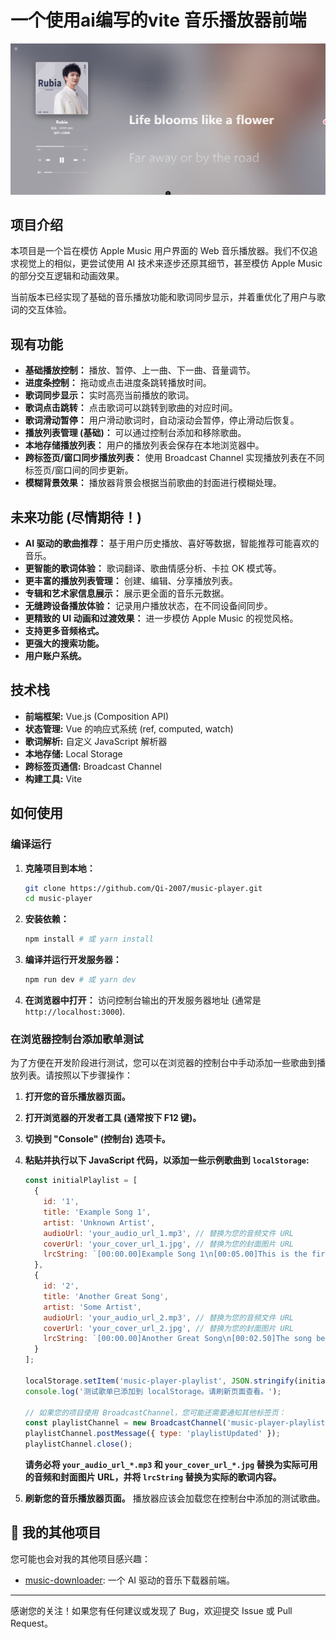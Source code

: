 # 一个使用ai编写的vite 音乐播放器前端

![图片](image/1.png)

## 项目介绍

本项目是一个旨在模仿 Apple Music 用户界面的 Web 音乐播放器。我们不仅追求视觉上的相似，更尝试使用 AI 技术来逐步还原其细节，甚至模仿 Apple Music 的部分交互逻辑和动画效果。

当前版本已经实现了基础的音乐播放功能和歌词同步显示，并着重优化了用户与歌词的交互体验。

## 现有功能

* **基础播放控制：** 播放、暂停、上一曲、下一曲、音量调节。
* **进度条控制：** 拖动或点击进度条跳转播放时间。
* **歌词同步显示：** 实时高亮当前播放的歌词。
* **歌词点击跳转：** 点击歌词可以跳转到歌曲的对应时间。
* **歌词滑动暂停：** 用户滑动歌词时，自动滚动会暂停，停止滑动后恢复。
* **播放列表管理 (基础)：** 可以通过控制台添加和移除歌曲。
* **本地存储播放列表：** 用户的播放列表会保存在本地浏览器中。
* **跨标签页/窗口同步播放列表：** 使用 Broadcast Channel 实现播放列表在不同标签页/窗口间的同步更新。
* **模糊背景效果：** 播放器背景会根据当前歌曲的封面进行模糊处理。

## 未来功能 (尽情期待！)

* **AI 驱动的歌曲推荐：** 基于用户历史播放、喜好等数据，智能推荐可能喜欢的音乐。
* **更智能的歌词体验：** 歌词翻译、歌曲情感分析、卡拉 OK 模式等。
* **更丰富的播放列表管理：** 创建、编辑、分享播放列表。
* **专辑和艺术家信息展示：** 展示更全面的音乐元数据。
* **无缝跨设备播放体验：** 记录用户播放状态，在不同设备间同步。
* **更精致的 UI 动画和过渡效果：** 进一步模仿 Apple Music 的视觉风格。
* **支持更多音频格式。**
* **更强大的搜索功能。**
* **用户账户系统。**

## 技术栈

* **前端框架:** Vue.js (Composition API)
* **状态管理:** Vue 的响应式系统 (ref, computed, watch)
* **歌词解析:** 自定义 JavaScript 解析器
* **本地存储:** Local Storage
* **跨标签页通信:** Broadcast Channel
* **构建工具:** Vite

## 如何使用

### 编译运行

1.  **克隆项目到本地：**
    ```bash
    git clone https://github.com/Qi-2007/music-player.git
    cd music-player
    ```

2.  **安装依赖：**
    ```bash
    npm install # 或 yarn install
    ```

3.  **编译并运行开发服务器：**
    ```bash
    npm run dev # 或 yarn dev
    ```

4.  **在浏览器中打开：**
    访问控制台输出的开发服务器地址 (通常是 `http://localhost:3000`).

### 在浏览器控制台添加歌单测试

为了方便在开发阶段进行测试，您可以在浏览器的控制台中手动添加一些歌曲到播放列表。请按照以下步骤操作：

1.  **打开您的音乐播放器页面。**
2.  **打开浏览器的开发者工具 (通常按下 F12 键)。**
3.  **切换到 "Console" (控制台) 选项卡。**
4.  **粘贴并执行以下 JavaScript 代码，以添加一些示例歌曲到 `localStorage`:**

    ```javascript
    const initialPlaylist = [
      {
        id: '1',
        title: 'Example Song 1',
        artist: 'Unknown Artist',
        audioUrl: 'your_audio_url_1.mp3', // 替换为您的音频文件 URL
        coverUrl: 'your_cover_url_1.jpg', // 替换为您的封面图片 URL
        lrcString: `[00:00.00]Example Song 1\n[00:05.00]This is the first line.\n[00:10.00]And here's the second line.` // 替换为您的歌词
      },
      {
        id: '2',
        title: 'Another Great Song',
        artist: 'Some Artist',
        audioUrl: 'your_audio_url_2.mp3', // 替换为您的音频文件 URL
        coverUrl: 'your_cover_url_2.jpg', // 替换为您的封面图片 URL
        lrcString: `[00:00.00]Another Great Song\n[00:02.50]The song begins now.\n[00:07.00]Enjoy the music!` // 替换为您的歌词
      }
    ];

    localStorage.setItem('music-player-playlist', JSON.stringify(initialPlaylist));
    console.log('测试歌单已添加到 localStorage。请刷新页面查看。');

    // 如果您的项目使用 BroadcastChannel，您可能还需要通知其他标签页：
    const playlistChannel = new BroadcastChannel('music-player-playlist-updates');
    playlistChannel.postMessage({ type: 'playlistUpdated' });
    playlistChannel.close();
    ```

    **请务必将 `your_audio_url_*.mp3` 和 `your_cover_url_*.jpg` 替换为实际可用的音频和封面图片 URL，并将 `lrcString` 替换为实际的歌词内容。**

5.  **刷新您的音乐播放器页面。** 播放器应该会加载您在控制台中添加的测试歌曲。

## 🔗 我的其他项目

您可能也会对我的其他项目感兴趣：

* [music-downloader](https://github.com/Qi-2007/music-downloader): 一个 AI 驱动的音乐下载器前端。

---

感谢您的关注！如果您有任何建议或发现了 Bug，欢迎提交 Issue 或 Pull Request。